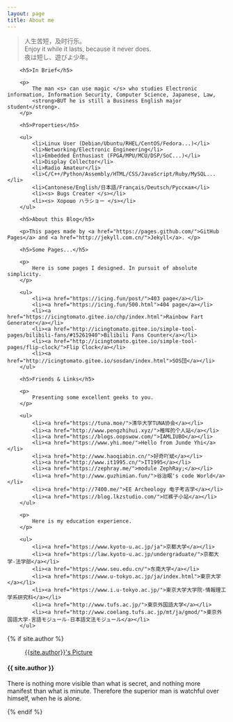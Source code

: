 ```yaml
---
layout: page
title: About me 
---
```


<div class="me">
    <blockquote>
    <p>
    人生苦短，及时行乐。<br>
    Enjoy it while it lasts, because it never does.<br>
    夜は短し、遊びよ少年。<br>
    </p>
    </blockquote>

        <h5>In Brief</h5>
    
        <p>
            The man <s> can use magic </s> who studies Electronic information, Information Security, Computer Science, Japanese, Law, 
            <strong>BUT he is still a Business English major student</strong>.
        </p>

        <h5>Properties</h5>

        <ul>
            <li>Linux User (Debian/Ubuntu/RHEL/CentOS/Fedora...)</li>
            <li>Networking/Electronic Engineering</li>
            <li>Embedded Enthusiast (FPGA/MPU/MCU/DSP/SoC...)</li>
            <li>Display Collector</li>
            <li>Radio Amateur</li>
            <li>C/C++/Python/Assembly/HTML/CSS/JavaScript/Ruby/MySQL...</li>
            <li>Cantonese/English/日本語/Français/Deutsch/Русская</li>
            <li><s> Bugs Creater </s></li>
            <li><s> Хорошо ハラショー </s></li>
        </ul>
    
        <h5>About this Blog</h5>
    
        <p>This pages made by <a href="https://pages.github.com/">GitHub Pages</a> and <a href="http://jekyll.com.cn/">Jekyll</a>. </p>
    
        <h5>Some Pages...</h5>

        <p>
            Here is some pages I designed. In pursuit of absolute simplicity.
        </p>
    
        <ul>
            <li><a href="https://icing.fun/post/">403 page</a></li>
            <li><a href="https://icing.fun/500.html">404 page</a></li>
            <li><a href="https://icingtomato.gitee.io/chp/index.html">Rainbow Fart Generater</a></li>
            <li><a href="http://icingtomato.gitee.io/simple-tool-pages/bilibili-fans/#15261940">Bilibili Fans Counter</a></li>
            <li><a href="http://icingtomato.gitee.io/simple-tool-pages/flip-clock/">Flip Clock</a></li>
            <li><a href="http://icingtomato.gitee.io/sosdan/index.html">SOS団</a></li>
        </ul>
    
        <h5>Friends & Links</h5>

        <p>
            Presenting some excellent geeks to you.
        </p>
    
        <ul>
            <li><a href="https://tuna.moe/">清华大学TUNA协会</a></li>
            <li><a href="http://www.pengzhihui.xyz/">稚晖的个人站</a></li>
            <li><a href="https://blogs.oopswow.com/">IAMLIUBO</a></li>
            <li><a href="https://www.yhi.moe/">Hello from Junde Yhi</a></li>
            <li><a href="http://www.haoqiabin.cn/">好奇吖斌</a></li>
            <li><a href="http://www.it1995.cn/">IT1995</a></li>
            <li><a href="https://zephray.me/">module ZephRay;</a></li>
            <li><a href="http://www.guzhimian.fun/">谷治眠's code World</a></li>
            <li><a href="http://7400.me/">EE Archeology 电子考古学</a></li>
            <li><a href="https://blog.lkzstudio.com/">烂裤子小站</a></li>
        </ul>

        <p>
            Here is my education experience.
        </p>

        <ul>
            <li><a href="https://www.kyoto-u.ac.jp/ja">京都大学</a></li>
            <li><a href="https://law.kyoto-u.ac.jp/undergraduate/">京都大学-法学部</a></li>
            <li><a href="https://www.seu.edu.cn/">东南大学</a></li>
            <li><a href="https://www.u-tokyo.ac.jp/ja/index.html">東京大学</a></li>
            <li><a href="https://www.i.u-tokyo.ac.jp/">東京大学大学院-情報理工学系研究科</a></li>
            <li><a href="http://www.tufs.ac.jp/">東京外国語大学</a></li>
            <li><a href="http://www.coelang.tufs.ac.jp/mt/ja/gmod/">東京外国語大学-言語モジュール-日本語文法モジュール</a></li>
        </ul>

</div>

<footer class="post-footer">
    <!-- If we want to display author's name and bio -->
    {% if site.author %}
        <figure class="author-image">
            <a class="img" href="{{'/' | relative_url }}" style="background-image: url({{'/assets/images/profile.png' | relative_url}})">
            <span class="hidden">{{site.author}}'s Picture</span></a>
        </figure>
        <section class="author">
            <!-- Author Name -->
            <h4> {{ site.author }} </h4>
            <!-- Author Bio -->
            <p>
                There is nothing more visible than what is secret, and nothing more manifest than what is minute. Therefore the superior man is watchful over himself, when he is alone.
            </p>
        </section>
    {% endif %}
</footer>